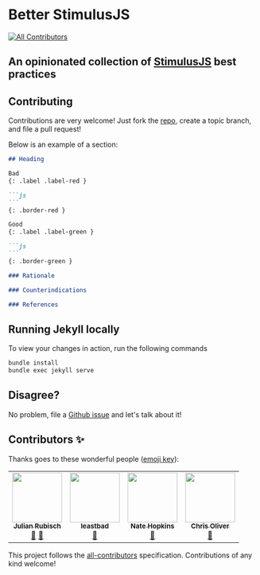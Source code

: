 # Better StimulusJS
<!-- ALL-CONTRIBUTORS-BADGE:START - Do not remove or modify this section -->
[![All Contributors](https://img.shields.io/badge/all_contributors-4-orange.svg?style=flat-square)](#contributors-)
<!-- ALL-CONTRIBUTORS-BADGE:END -->

## An opinionated collection of [StimulusJS](https://stimulusjs.org/) best practices 

## Contributing

Contributions are very welcome! Just fork the [repo](https://github.com/julianrubisch/better-stimulus), create a topic branch, and file a pull request!

Below is an example of a section:

~~~markdown
## Heading

Bad
{: .label .label-red }

```js
```
{: .border-red }

Good
{: .label .label-green }

```js
```
{: .border-green }

### Rationale

### Counterindications

### References
~~~

## Running Jekyll locally

To view your changes in action, run the following commands

```sh
bundle install
bundle exec jekyll serve
```

## Disagree?

No problem, file a [Github issue](https://github.com/julianrubisch/better-stimulus/issues) and let's talk about it!

## Contributors ✨

Thanks goes to these wonderful people ([emoji key](https://allcontributors.org/docs/en/emoji-key)):

<!-- ALL-CONTRIBUTORS-LIST:START - Do not remove or modify this section -->
<!-- prettier-ignore-start -->
<!-- markdownlint-disable -->
<table>
  <tr>
    <td align="center"><a href="http://www.julianrubisch.at"><img src="https://avatars0.githubusercontent.com/u/4352208?v=4" width="100px;" alt=""/><br /><sub><b>Julian Rubisch</b></sub></a><br /><a href="https://github.com/julianrubisch/better-stimulus/commits?author=julianrubisch" title="Documentation">📖</a> <a href="https://github.com/julianrubisch/better-stimulus/pulls?q=is%3Apr+reviewed-by%3Aexcid3" title="Reviewed Pull Requests">👀</a></td>
    <td align="center"><a href="https://github.com/leastbad"><img src="https://avatars2.githubusercontent.com/u/38150464?v=4" width="100px;" alt=""/><br /><sub><b>leastbad</b></sub></a><br /><a href="https://github.com/julianrubisch/better-stimulus/pulls?q=is%3Apr+reviewed-by%3Aleastbad" title="Reviewed Pull Requests">👀</a></td>
    <td align="center"><a href="https://twitter.com/@hopsoft"><img src="https://avatars2.githubusercontent.com/u/32920?v=4" width="100px;" alt=""/><br /><sub><b>Nate Hopkins</b></sub></a><br /><a href="https://github.com/julianrubisch/better-stimulus/pulls?q=is%3Apr+reviewed-by%3Ahopsoft" title="Reviewed Pull Requests">👀</a></td>
    <td align="center"><a href="http://gorails.com"><img src="https://avatars1.githubusercontent.com/u/67093?v=4" width="100px;" alt=""/><br /><sub><b>Chris Oliver</b></sub></a><br /><a href="https://github.com/julianrubisch/better-stimulus/commits?author=excid3" title="Documentation">📖</a></td>
  </tr>
</table>

<!-- markdownlint-enable -->
<!-- prettier-ignore-end -->
<!-- ALL-CONTRIBUTORS-LIST:END -->

This project follows the [all-contributors](https://github.com/all-contributors/all-contributors) specification. Contributions of any kind welcome!
